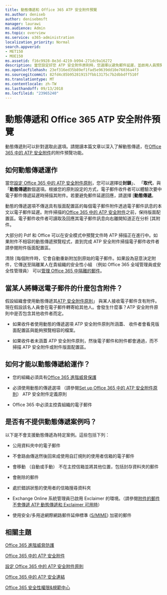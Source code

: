 ```yaml
---
title: 動態傳遞和 Office 365 ATP 安全附件預覽
ms.author: deniseb
author: denisebmsft
manager: laurawi
ms.audience: Admin
ms.topic: overview
ms.service: o365-administration
localization_priority: Normal
search.appverid:
- MET150
- MOE150
ms.assetid: f16c9928-8e3d-4219-b994-271dc9a16272
description: 當您設定好您 ATP 安全附件原則時，您選擇以避免郵件延遲，並啟用人員預覽會掃描附件的動態傳遞。
ms.openlocfilehash: 23ef316ed35b89ef1fad5e9639dd10e76036a4f3
ms.sourcegitcommit: 82fd4c85b952819157fbb13175c7b2dbbdff510f
ms.translationtype: MT
ms.contentlocale: zh-TW
ms.lasthandoff: 09/13/2018
ms.locfileid: "23965240"
---
```

# <a name="dynamic-delivery-and-previewing-with-office-365-atp-safe-attachments"></a>動態傳遞和 Office 365 ATP 安全附件預覽

動態傳遞則可以針對選取此選項。請閱讀本篇文章以深入了解動態傳遞，在[Office 365 中的 ATP 安全附件](atp-safe-attachments.md)的附件預覽功能。
  
## <a name="how-dynamic-delivery-works"></a>如何動態傳遞運作

當您[設定 Office 365 中的 ATP 安全附件原則](set-up-atp-safe-attachments-policies.md)，您可以選擇從**封鎖**」、 「**取代**，與 「**動態傳遞**數個選項。根據您的原則設定的方式，電子郵件收件者可以體驗次要中電子郵件傳遞延遲時掃描其附件。若要避免郵件延遲回應，請選擇 [**動態傳遞**。
  
動態的傳遞選項不傳送具有版面配置區的每個電子郵件附件透過電子郵件訊息的本文以電子郵件延遲。附件掃描的[Office 365 中的 ATP 安全附件](atp-safe-attachments.md)之前，保持版面配置區。電子郵件收件者可讀取及回應其電子郵件訊息向右離開知道正在分析 [其附件。
  
大部分的 Pdf 和 Office 可以在安全模式中預覽文件時 ATP 掃描正在進行中。如果附件不相容的動態傳遞預覽程式，直到完成 ATP 安全附件掃描電子郵件收件者請參閱附件版面配置區。
  
清除 [每個附件時，它會自動重新附加到原始的電子郵件。如果設為惡意決定附件，它傳送至隔離某人在貴組織的安全性小組 （例如 Office 365 全域管理員或安全性管理員） 可以[管理 Office 365 中隔離的郵件](manage-quarantined-messages-and-files.md)。
  
## <a name="what-happens-when-someone-forwards-an-email-that-contains-an-attachment"></a>當某人將轉送電子郵件的什麼包含附件？

假設組織會使用動態傳遞其[ATP 安全附件原則](set-up-atp-safe-attachments-policies.md)」 與某人接收電子郵件含有附件。現在假設該名人員會在電子郵件轉寄給其他人。會發生什麼事？ATP 安全附件原則中是否包含其他收件者而定。
  
- 如果收件者使用動態的傳遞選項 ATP 安全附件原則所涵蓋、 收件者會看見版面配置區與能夠預覽相容的檔案。
    
- 如果收件者未涵蓋 ATP 安全附件原則，然後電子郵件和附件都會通過，而不掃描 ATP 安全附件或附件版面配置區。
    
## <a name="whats-required-for-dynamic-delivery-to-work"></a>如何才能以動態傳遞給運作？

- 您的組織必須具有[Office 365 進階威脅保護](office-365-atp.md)
    
- 必須使用動態的傳遞選項 （請參閱[Set up Office 365 中的 ATP 安全附件原則](set-up-atp-safe-attachments-policies.md)） ATP 安全附件定義原則
    
- Office 365 中必須主控貴組織的電子郵件
    
## <a name="are-there-scenarios-for-which-dynamic-delivery-is-not-available"></a>是否有不提供動態傳遞案例吗？

以下是不會支援動態傳遞為特定案例。這些包括下列：
  
- 公用資料夾中的電子郵件
    
- 不會路由傳送然後回來成使用自訂規則的使用者信箱的電子郵件
    
- 會移動 （自動或手動） 不在主控信箱並將其他位置，包括封存資料夾的郵件
    
- 會刪除的郵件
    
- 處於錯誤狀態的使用者的信箱搜尋資料夾
    
- Exchange Online 系統管理員已啟用 Exclaimer 的環境。（請參閱[附件的郵件不會傳遞 ATP 動態傳遞和 Exclaimer 可用時](https://support.microsoft.com/help/4014438/messages-with-attachments-are-not-delivered-when-atp-dynamic-delivery)）

- 使用安全/多用途網際網路郵件延伸標準 ([S/MIME](s-mime-for-message-signing-and-encryption.md)) 加密的郵件
    
## <a name="related-topics"></a>相關主題

[Office 365 進階威脅防護](office-365-atp.md)
  
[Office 365 中的 ATP 安全附件](atp-safe-attachments.md)
  
[設定 Office 365 中的 ATP 安全附件原則](set-up-atp-safe-attachments-policies.md)
  
[Office 365 中的 ATP 安全連結](atp-safe-links.md)

[Office 365 安全性權限&amp;規範中心](permissions-in-the-security-and-compliance-center.md)
  

